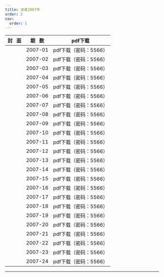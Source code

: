```yaml
---
title: 读者2007年
order: 2
nav:
  order: 1
---
```

| 封   面 | 期   数 |        pdf下载        |
| :-------: | :-------: | :-------------------: |
|          |  2007-01  | pdf下载（密码：5566） |
|          |  2007-02  | pdf下载（密码：5566） |
|          |  2007-03  | pdf下载（密码：5566） |
|          |  2007-04  | pdf下载（密码：5566） |
|          |  2007-05  | pdf下载（密码：5566） |
|          |  2007-06  | pdf下载（密码：5566） |
|          |  2007-07  | pdf下载（密码：5566） |
|          |  2007-08  | pdf下载（密码：5566） |
|          |  2007-09  | pdf下载（密码：5566） |
|          |  2007-10  | pdf下载（密码：5566） |
|          |  2007-11  | pdf下载（密码：5566） |
|          |  2007-12  | pdf下载（密码：5566） |
|          |  2007-13  | pdf下载（密码：5566） |
|          |  2007-14  | pdf下载（密码：5566） |
|          |  2007-15  | pdf下载（密码：5566） |
|          |  2007-16  | pdf下载（密码：5566） |
|          |  2007-17  | pdf下载（密码：5566） |
|          |  2007-18  | pdf下载（密码：5566） |
|          |  2007-19  | pdf下载（密码：5566） |
|          |  2007-20  | pdf下载（密码：5566） |
|          |  2007-21  | pdf下载（密码：5566） |
|          |  2007-22  | pdf下载（密码：5566） |
|          |  2007-23  | pdf下载（密码：5566） |
|          |  2007-24  | pdf下载（密码：5566） |

---
